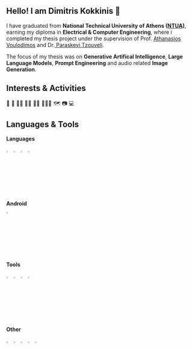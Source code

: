 ## Hello! I am Dimitris Kokkinis 👋

<!--
**dikokkinis/diKokkinis** is a ✨ _special_ ✨ repository because its `README.md` (this file) appears on your GitHub profile.

Here are some ideas to get you started:

- 🔭 I’m currently working on ...
- 🌱 I’m currently learning ...
- 👯 I’m looking to collaborate on ...
- 🤔 I’m looking for help with ...
- 💬 Ask me about ...
- 📫 How to reach me: ...
- 😄 Pronouns: ...
- ⚡ Fun fact: ...
-->

I have graduated from **National Technical University of Athens ([NTUA](https://www.ece.ntua.gr/en))**, earning my diploma in **Electrical &amp; Computer Engineering**, where i completed my thesis project under the supervision of Prof. [Athanasios Voulodimos](https://www.ece.ntua.gr/en/staff/492) and Dr.[ Paraskevi Tzouveli](http://www.image.ntua.gr/~tpar/).

The focus of my thesis was on **Generative Artifical Intelligence**, **Large Language Models**, **Prompt Engineering** and audio related **Image Generation**. 

## Interests & Activities

🎨 🎹 🏊‍♂️ 🚵‍♂️ 🤸‍♂️ 🏋🏼‍♂️ 🗺 📷 💻

## Languages & Tools

**Languages**

<img src="https://github.com/user-attachments/assets/9f467a87-ea22-4c85-a40f-85bb0ad57273" style="width:3%; height:auto;">
<img src="https://github.com/user-attachments/assets/a21a7652-15de-4bf8-ba71-111da6eedc7a" style="width:3%; height:auto;">
<img src="https://github.com/user-attachments/assets/230e6ed1-5a1a-4137-8368-c470619ebdc5" style="width:3%; height:auto;">
<img src="https://github.com/user-attachments/assets/3e181368-f889-4f4c-bf9e-352fe29ab896" style="width:3%; height:auto;">

**Android**

<img src="https://github.com/user-attachments/assets/1e2aca52-2564-4bff-8d51-87b9bff8dd40" style="width:3%; height:auto;">

**Tools**

<img src="https://github.com/user-attachments/assets/78f7aec7-2a88-4143-b4ce-44197069e506" style="width:3%; height:auto;">
<img src="https://github.com/user-attachments/assets/79f92728-085a-446e-8653-80b004eae266" style="width:3%; height:auto;">
<img src="https://github.com/user-attachments/assets/f82af597-c534-4df3-87ff-c4d3186e908e" style="width:3%; height:auto;">
<img src="https://github.com/user-attachments/assets/155b48de-446e-45e8-b2e4-f03026556390" style="width:3%; height:auto;">

**Other**

<img src="https://github.com/user-attachments/assets/87b4db41-376f-45d2-a203-fa682d84dafc" style="width:3%; height:auto;">
<img src="https://github.com/user-attachments/assets/f9da3a1c-147f-49a9-9fbf-b67f81d82178" style="width:3%; height:auto;">
<img src="https://github.com/user-attachments/assets/00cb3549-a8db-4012-8f42-d25c05a61c56" style="width:3%; height:auto;">
<img src="https://github.com/user-attachments/assets/e350b75b-e9e2-4e56-964d-71590026efc7" style="width:3%; height:auto;">
<img src="https://github.com/user-attachments/assets/656ca876-fdd2-4b19-9043-21f7c417e8c0" style="width:3%; height:auto;">
